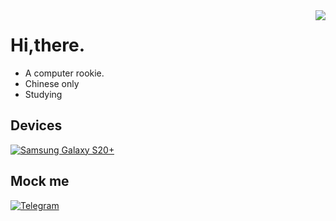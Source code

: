 <img align="right" src="https://github-readme-stats.vercel.app/api?username=hidrid0125&show_icons=true&theme=onedark&hide_title=tru&hide_border=true">

# Hi,there.
 - A computer rookie.
 - Chinese only
 - Studying

## Devices
[![Samsung Galaxy S20+](https://img.shields.io/badge/Samsung%20Galaxy%20S20+-0000CD?style=flat-square&logo=samsung&logoColor=ffffff)](https://www.samsung.com)

## Mock me
[![Telegram](https://img.shields.io/badge/%40Hidr05-1685a9?style=flat-square&logo=telegram&logoColor=ffffff)](https://t.me/Hidr05)
